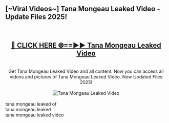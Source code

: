 <h2>[~Viral Videos~] Tana Mongeau Leaked Video - Update Files 2025!</h2>
<br>
<div align="center">
<h2><a href="https://betterlinks.top/A2PfLJ" rel="nofollow">🔴 CLICK HERE 🌐==►► Tana Mongeau Leaked Video</a></h2>
<br>
Get Tana Mongeau Leaked Video and all content. Now you can access all videos and pictures of Tana Mongeau Leaked Video. New Updated Files 2025!
<br>
<br>
<a href="https://betterlinks.top/A2PfLJ" rel="nofollow" data-target="animated-image.originalLink"><img src="https://i.ibb.co.com/WyWwxjT/player-gif2.gif" alt="Tana Mongeau Leaked Video" style="max-width: 100%; display: inline-block;" data-target="animated-image.originalImage"></a>
</div>
<br>
tana mongeau leaked of<br>
tana mongeau leaked<br>
tana mongeau leaked video